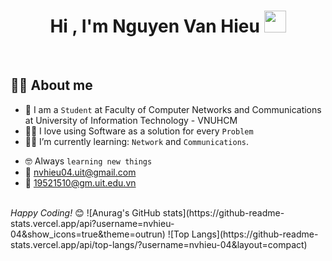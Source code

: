 <h1 align="center">Hi , I'm Nguyen Van Hieu <img src="https://media.giphy.com/media/hvRJCLFzcasrR4ia7z/giphy.gif" width="35"></h1>
<p>
<br>

## :sassy_man:  About me
- :school: I am a `Student` at Faculty of Computer Networks and Communications at University of Information Technology - VNUHCM
- :technologist: I love using Software as a solution for every `Problem`
- :student: I’m currently learning: `Network` and `Communications`.
<!-- - :thinking: I’m currently open for: `An Intern` or a new `job opportunity`, this is [MY RESUME](https://drive.google.com/file/d/1gdiny_4f5TVbSdfyAQxokLMMrBTi054P/view?usp=sharing). -->
- :nerd_face: Always `learning new things`
- 📧 nvhieu04.uit@gmail.com
- 🏫 19521510@gm.uit.edu.vn

</br>
<i>Happy Coding!</i> 😊
 ![Anurag's GitHub stats](https://github-readme-stats.vercel.app/api?username=nvhieu-04&show_icons=true&theme=outrun)
 ![Top Langs](https://github-readme-stats.vercel.app/api/top-langs/?username=nvhieu-04&layout=compact)
</p>
 
